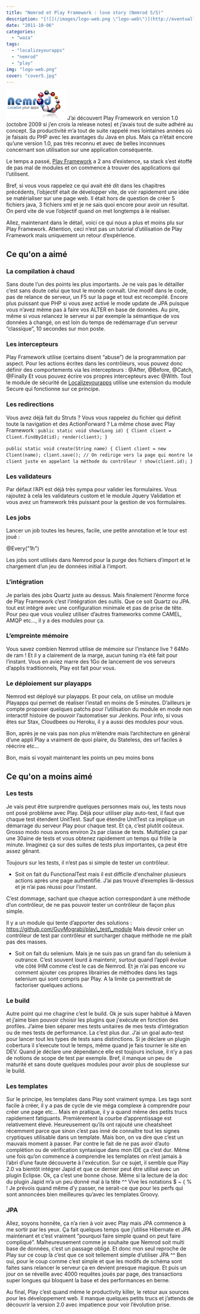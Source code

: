 ```yaml
---
title: "Nemrod et Play Framework : love story (Nemrod 5/5)"
description: "[![](/images/logo-web.png \"logo-web\")](http://eventuallycoding.com/wp-content/uploads/2011/10/logo-web.png) J’ai découvert Play Framework en version 1..."
date: "2011-10-06"
categories: 
  - "waza"
tags: 
  - "localizeyourapps"
  - "nemrod"
  - "play"
img: "logo-web.png"
cover: "cover5.jpg"
---
```


[![](/images/logo-web.png "logo-web")](http://eventuallycoding.com/wp-content/uploads/2011/10/logo-web.png) J’ai découvert Play Framework en version 1.0 (octobre 2009 si j’en crois la release notes) et j’avais tout de suite adhéré au concept. Sa productivité m’a tout de suite rappelé mes lointaines années où je faisais du PHP avec les avantages du Java en plus. Mais ça n’était encore qu’une version 1.0, pas très reconnu et avec de belles inconnues concernant son utilisation sur une application conséquente.

Le temps a passé, [Play Framework](http://www.playframework.org/) a 2 ans d’existence, sa stack s’est étoffé de pas mal de modules et on commence à trouver des applications qui l’utilisent.

Bref, si vous vous rappelez ce qui avait été dit dans les chapitres précédents, l’objectif était de développer vite, de voir rapidement une idée se matérialiser sur une page web. Il était hors de question de créer 5 fichiers java, 3 fichiers xml et je ne sais quoi encore pour avoir un résultat. On perd vite de vue l’objectif quand on met longtemps à le réaliser.

Allez, maintenant dans le détail, voici ce qui nous a plus et moins plu sur Play Framework. Attention, ceci n’est pas un tutorial d’utilisation de Play Framework mais uniquement un retour d’expérience.

## Ce qu'on a aimé

### La compilation à chaud

Sans doute l’un des points les plus importants. Je ne vais pas le détailler c’est sans doute celui que tout le monde connaît. Une modif dans le code, pas de relance de serveur, un F5 sur la page et tout est recompilé. Encore plus puissant que PHP si vous avez activé le mode update de JPA puisque vous n’avez même pas à faire vos ALTER en base de données. Au pire, même si vous relancez le serveur si par exemple la sémantique de vos données à changé, on est loin du temps de redémarrage d’un serveur “classique”, 10 secondes sur mon poste.

### Les intercepteurs

Play Framework utilise (certains disent “abuse”) de la programmation par aspect. Pour les actions écrites dans les contrôleurs, vous pouvez donc définir des comportements via les intercepteurs : @After, @Before, @Catch, @Finally Et vous pouvez écrire vos propres intercepteurs avec @With. Tout le module de sécurité de [Localizeyourapps](http://www.localizeyourapps.com) utilise une extension du module Secure qui fonctionne sur ce principe.

### Les redirections

Vous avez déjà fait du Struts ? Vous vous rappelez du fichier qui définit toute la navigation et des ActionForward ? La même chose avec Play Framework : `public static void show(Long id) { Client client = Client.findById(id); render(client); }`

`public static void create(String name) { Client client = new Client(name); client.save(); // On redirige vers la page qui montre le client juste en appelant la méthode du contrôleur ! show(client.id); }`

### Les validateurs

Par défaut l’API est déjà très sympa pour valider les formulaires. Vous rajoutez à cela les validateurs custom et le module Jquery Validation et vous avez un framework très puissant pour la gestion de vos formulaires.

### Les jobs

Lancer un job toutes les heures, facile, une petite annotation et le tour est joué :

@Every("1h")

Les jobs sont utilisés dans Nemrod pour la purge des fichiers d’import et le chargement d’un jeu de données initial à l’import.

### L’intégration

Je parlais des jobs Quartz juste au dessus. Mais finalement l’énorme force de Play Framework c’est l’intégration des outils. Que ce soit Quartz ou JPA. tout est intégré avec une configuration minimale et pas de prise de tête. Pour peu que vous vouliez utiliser d’autres frameworks comme CAMEL, AMQP etc..., il y a des modules pour ça.

### L’empreinte mémoire

Vous savez combien Nemrod utilise de mémoire sur l’instance live ? 64Mo de ram ! Et il y a clairement de la marge, aucun tuning n’a été fait pour l’instant. Vous en aviez marre des 1Go de lancement de vos serveurs d’applis traditionnels, Play est fait pour vous.

### Le déploiement sur playapps

Nemrod est déployé sur playapps. Et pour cela, on utilise un module Playapps qui permet de réaliser l’install en moins de 5 minutes. D’ailleurs je compte proposer quelques patchs pour l’utilisation du module en mode non interactif histoire de pouvoir l’automatiser sur Jenkins. Pour info, si vous êtes sur Stax, Cloudbees ou Heroku, il y a aussi des modules pour vous.

Bon, après je ne vais pas non plus m’étendre mais l’architecture en général d’une appli Play a vraiment de quoi plaire, du Stateless, des url faciles à réécrire etc...

Bon, mais si voyait maintenant les points un peu moins bons

## Ce qu'on a moins aimé

### Les tests

Je vais peut être surprendre quelques personnes mais oui, les tests nous ont posé problème avec Play. Déjà pour utiliser play auto-test, il faut que chaque test étendent UnitTest. Sauf que étendre UnitTest ca implique un démarrage du serveur Play pour chaque test. Et ça, c’est plutôt coûteux. Grosso modo nous avons environ 2s par classe de tests. Multipliez ça par une 30aine de tests et vous obtenez rapidement un temps qui frôle la minute. Imaginez ça sur des suites de tests plus importantes, ça peut être assez gênant.

Toujours sur les tests, il n’est pas si simple de tester un contrôleur.

- Soit on fait du FunctionalTest mais il est difficile d'enchaîner plusieurs actions après une page authentifié. J’ai pas trouvé d’exemples là-dessus et je n’ai pas réussi pour l’instant.

C’est dommage, sachant que chaque action correspondant à une méthode d’un contrôleur, de ne pas pouvoir tester un contrôleur de façon plus simple.

Il y a un module qui tente d’apporter des solutions : https://github.com/GuyMograbi/play\_test\_module Mais devoir créer un contrôleur de test par contrôleur et surcharger chaque méthode ne me plaît pas des masses.

- Soit on fait du selenium. Mais je ne suis pas un grand fan du selenium à outrance. C’est souvent lourd à maintenir, surtout quand l’appli évolue vite côté IHM comme c’est le cas de Nemrod. Et je n’ai pas encore vu comment ajouter ces propres librairies de méthodes dans les tags selenium qui sont compris par Play. A la limite ça permettrait de factoriser quelques actions.

### Le build

Autre point qui me chagrine c’est le build. Ok je suis super habitué à Maven et j’aime bien pouvoir choisir les plugins que j'exécute en fonction des profiles. J’aime bien séparer mes tests unitaires de mes tests d’intégration ou de mes tests de performance. La c’est plus dur. J’ai un goal auto-test pour lancer tout les types de tests sans distinctions. Si je déclare un plugin cobertura il s’execute tout le temps, même quand je fais tourner le site en DEV. Quand je déclare une dépendance elle est toujours incluse, il n’y a pas de notions de scope de test par exemple. Bref, il manque un peu de maturité et sans doute quelques modules pour avoir plus de souplesse sur le build.

### Les templates

Sur le principe, les templates dans Play sont vraiment sympa. Les tags sont facile à créer, il y a pas de cycle de vie méga complexe à comprendre pour créer une page etc... Mais en pratique, il y a quand même des petits trucs rapidement fatiguants. Premièrement la courbe d’apprentissage est relativement élevé. Heureusement qu’ils ont rajouté une cheatsheet récemment parce que sinon c’est pas inné de connaître tout les signes cryptiques utilisable dans un template. Mais bon, on va dire que c’est un mauvais moment à passer. Par contre le fait de ne pas avoir d’auto complétion ou de vérification syntaxique dans mon IDE ça c’est dur. Même une fois qu’on commence à comprendre les templates on n’est jamais à l’abri d’une faute découverte à l'exécution. Sur ce sujet, il semble que Play 2.0 va bientôt intégrer Japid et que ce dernier peut être utilisé avec un plugin Eclipse. Ok, ça c’est une bonne chose. Même si la lecture de la doc du plugin Japid m’a un peu donné mal à la tête ^^ Vive les notations $ ~ { % ! Je prévois quand même d’y passer, ne serait-ce que pour les perfs qui sont annoncées bien meilleures qu’avec les templates Groovy.

### JPA

Allez, soyons honnête, ça n’a rien à voir avec Play mais JPA commence à me sortir par les yeux. Ça fait quelques temps que j’utilise Hibernate et JPA maintenant et c’est vraiment “pourquoi faire simple quand on peut faire compliqué”. Malheureusement comme je souhaite que Nemrod soit multi base de données, c’est un passage obligé. Et donc mon seul reproche de Play sur ce coup là c’est que ce soit tellement simple d’utiliser JPA ^^ Ben oui, pour le coup comme c’est simple et que les modifs de schéma sont faites sans relancer le serveur ça en devient presque magique. Et puis un jour on se réveille avec 4000 requêtes joués par page, des transactions super longues qui bloquent la base et des performances en berne.

Au final, Play c’est quand même le productivity killer, le retour aux sources pour les développement web. Il manque quelques petits trucs et j’attends de découvrir la version 2.0 avec impatience pour voir l’évolution prise.
